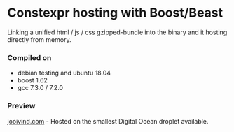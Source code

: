 # Constexpr hosting with Boost/Beast

Linking a unified html / js / css gzipped-bundle into the binary and it hosting directly from memory.

### Compiled on

- debian testing and ubuntu 18.04
- boost 1.62
- gcc 7.3.0 / 7.2.0

### Preview

[jooivind.com](jooivind.com) - Hosted on the smallest Digital Ocean droplet available.